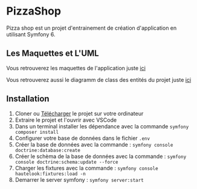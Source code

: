 # PizzaShop

Pizza shop est un projet d'entrainement de création d'application
en utilisant Symfony 6.

## Les Maquettes et L'UML

Vous retrouverez les maquettes de l'application juste
[ici](https://www.figma.com/file/UTthEDYvWiqKHjANXyYK6O/PizzaShop?node-id=0%3A1)

Vous retrouverez aussi le diagramm de class des entités du projet
juste [ici](https://www.figma.com/file/smU6ZoD8wUyNPXRFnKrYWM/PizzaShop-UML?node-id=0%3A1)

## Installation

1. Cloner ou [Télécharger](https://github.com/Djeg/formation-symfony/archive/refs/heads/session-projet/20.06.22-24.06.22.zip) le projet sur votre ordinateur
2. Extraire le projet et l'ouvrir avec VSCode
3. Dans un terminal installer les dépendance avec la commande `symfony composer install`
4. Configurer votre base de données dans le fichier `.env`
5. Créer la base de données avec la commande : `symfony console doctrine:database:create`
6. Créer le schèma de la base de données avec la commande : `symfony console doctrine:schema:update --force`
7. Charger les fixtures avec la commande : `symfony console hautelook:fixtures:load -n`
8. Demarrer le server symfony : `symfony server:start`
